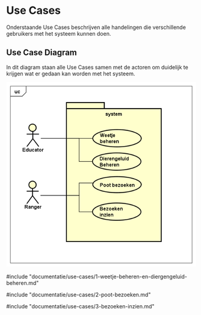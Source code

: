 # Use Cases
Onderstaande Use Cases beschrijven alle handelingen die verschillende gebruikers met het systeem kunnen doen.
## Use Case Diagram
In dit diagram staan alle Use Cases samen met de actoren om duidelijk te krijgen wat er gedaan kan worden met het systeem.

![uc diagram](images/use-cases.png)

#include "documentatie/use-cases/1-weetje-beheren-en-diergengeluid-beheren.md"

#include "documentatie/use-cases/2-poot-bezoeken.md"

#include "documentatie/use-cases/3-bezoeken-inzien.md"
